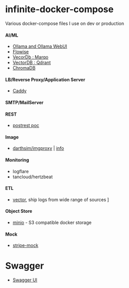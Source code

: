 # infinite-docker-compose

Various docker-compose files I use on dev or production
#### AI/ML

- [Ollama and Ollama WebUI](https://github.com/JinnaBalu/infinite-docker-compose/blob/main/ollama/docker-compose.yml)
- [Flowise](https://github.com/JinnaBalu/infinite-docker-compose/blob/main/flowise/docker-compose.yml)
- [VecorDb : Marqo](https://github.com/JinnaBalu/infinite-docker-compose/blob/main/marqo/docker-compose.yml)
- [VectorDB : Qdrant](https://github.com/JinnaBalu/infinite-docker-compose/blob/main/qdrant/docker-compose.yml)
- [ChromaDB](https://github.com/JinnaBalu/infinite-docker-compose/blob/main/chromadb/docker-compose.yml)


#### LB/Reverse Proxy/Application Server

- [Caddy](https://github.com/JinnaBalu/infinite-docker-compose/blob/main/caddy/docker-compose.yml)

#### SMTP/MailServer

#### REST

- [postrest poc](https://github.com/JinnaBalu/infinite-docker-compose/tree/main/postrest)

#### Image 

- [darthsim/imgproxy](https://github.com/JinnaBalu/infinite-docker-compose/blob/main/image-proxy/docker-compose.yml) | [info](https://docs.imgproxy.net/getting_started)

#### Monitoring
- logflare
- tancloud/hertzbeat

#### ETL

- [vector](https://github.com/JinnaBalu/infinite-docker-compose/blob/main/vector/docker-compose.yml), ship logs from wide range of sources ]
#### Object Store 
- [minio](https://github.com/JinnaBalu/infinite-docker-compose/blob/main/minio/docker-compose.yml) - S3 compatible docker storage

#### Mock
- [stripe-mock](https://github.com/JinnaBalu/infinite-docker-compose/blob/main/stripe-mock/docker-compose.yml) 

# Swagger

- [Swagger UI](https://github.com/JinnaBalu/infinite-docker-compose/blob/main/swagger-ui/docker-compose.yml)

